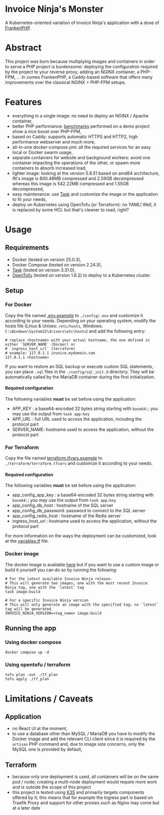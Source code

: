 Invoice Ninja's Monster
=======================
A Kubernetes-oriented variation of Invoice Ninja's application with a dose of [FrankenPHP](https://frankenphp.dev).

# Abstract
This project was born because multiplying images and containers in order to serve a PHP project is burdensome:
deploying the configuration required by the project to your reverse proxy, adding an NGINX container, a PHP-FPM, ...
In comes FrankenPHP, a Caddy-based software that offers many improvements over the classical NGINX + PHP-FPM setups.

# Features
- everything in a single image: no need to deploy an NGINX / Apache container,
- better PHP performance: [benchmarks](https://github.com/dunglas/frankenphp-demo/tree/main/benchmark) performed on a demo project show a nice boost over PHP-FPM,
- based on Caddy: supports automatic HTTPS and HTTP2, high performance webserver and much more,
- all-in-one docker-compose.yml: all the required services for an easy local or Docker swarm usage,
- separate containers for website and background workers: avoid one container impacting the operations of the other, or
  spawn more containers to absorb increased load,
- lighter image: looking at the version 5.8.51 based on amd64 architecture, IN's image is 800.48MB compressed and 2.59GB
  decompressed whereas this image is 542.22MB compressed and 1.55GB decompressed,
- easy maintenance: use [Task](https://github.com/go-task/task) and customize the image or the application to fit your needs,
- deploy on Kubernetes using OpenTofu (or Terraform): no YAML! Well, it is replaced by some HCL but that's cleaner to
  read, right?

# Usage
## Requirements
- Docker (tested on version 25.0.3),
- Docker Compose (tested on version 2.24.5),
- [Task](https://github.com/go-task/task) (tested on version 3.31.0),
- [OpenTofu](https://opentofu.org/) (tested on version 1.6.2) to deploy to a Kubernetes cluster.

## Setup
### For Docker
Copy the file named [.env.example](./config/.env.example) to `./config/.env` and customize it according to your needs.
Depending on your operating system, modify the hosts file (Linux & Unixes: `/etc/hosts`, Windows: `C:\Windows\System32\drivers\etc\hosts`)
and add the following entry:
```shell
# replace <hostname> with your actual hostname, the one defined in either `SERVER_NAME` (Docker) or
# `ingress_host_url` (terraform)
# example: 127.0.1.1 invoice.mydomain.com
127.0.1.1 <hostname>
```

If you want to restore an SQL backup or execute custom SQL statements, you can place `.sql` files in the
`./config/sql_init.d` directory. They will be automatically called by the MariaDB container during the first initialization.

#### Required configuration
The following variables **must** be set before using the application:
- APP_KEY    : a base64-encoded 32 bytes string starting with `base64:`; you may use the output from `task app:key`
- APP_URL    : full URL used to access the application, including the protocol part
- SERVER_NAME: hostname used to access the application, without the protocol part

### For Terraform
Copy the file named [terraform.tfvars.example](./terraform/terraform.tfvars.example) to `./terraform/terraform.tfvars`
and customize it according to your needs.

#### Required configuration
The following variables **must** be set before using the application:
- app_config_app_key    : a base64-encoded 32 bytes string starting with `base64:`; you may use the output from `task app:key`
- app_config_db_host    : hostname of the SQL server
- app_config_db_password: password to connect to the SQL server
- app_config_redis_host : hostname of the Redis server
- ingress_host_url      : hostname used to access the application, without the protocol part

For more information on the ways the deployment can be customized, look at the [variables.tf](./terraform/variables.tf)
file.

### Docker image
The docker image is available [here](https://hub.docker.com/r/pouncetech/invoiceninja) but if you want to use a custom
image or build it yourself you can do so by running the following:
```shell
# For the latest available Invoice Ninja release.
# This will generate two images, one with the most recent Invoice Ninja tag, one with the `latest` tag
task image:build

# For a specific Invoice Ninja version
# This will only generate an image with the specified tag; no `latest` tag will be generated
INVOICE_NINJA_VERSION=<tag_name> image:build
```

## Running the app
### Using docker compose
```shell
docker compose up -d
```

### Using opentofu / terraform
```shell
tofu plan -out ./tf_plan
tofu apply ./tf_plan
```

# Limitations / Caveats
## Application
- no React UI at the moment,
- to use a database other than MySQL / MariaDB you have to modify the Docker image and add the relevant CLI client since
  it is required by the `artisan` PHP command and, due to image size concerns, only the MySQL one is provided by default,

## Terraform
- because only one deployment is used, all containers will be on the same pod / node; creating a multi-node deployment
  would require more work and is outside the scope of this project
- this project is tested using [K3S](https://www.rancher.com/products/k3s) and primarily targets components offered by it;
  this means that for example the Ingress part is based on Traefik Proxy and support for other proxies such as Nginx may
  come but at a later date
